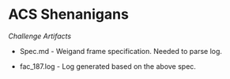 # ACS Shenanigans

*Challenge Artifacts*

- Spec.md - Weigand frame specification. Needed to parse log. 

- fac_187.log - Log generated based on the above spec. 